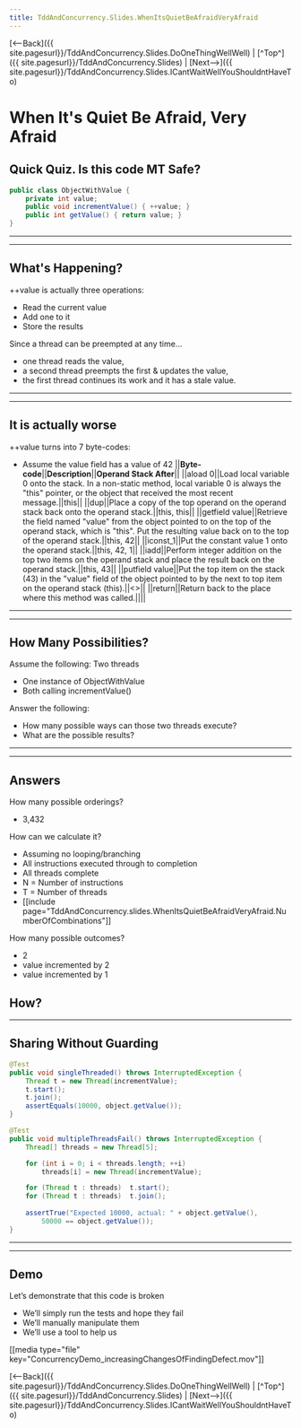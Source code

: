 ```yaml
---
title: TddAndConcurrency.Slides.WhenItsQuietBeAfraidVeryAfraid
---
```

[<--Back]({{ site.pagesurl}}/TddAndConcurrency.Slides.DoOneThingWellWell) | [^Top^]({{ site.pagesurl}}/TddAndConcurrency.Slides) | [Next-->]({{ site.pagesurl}}/TddAndConcurrency.Slides.ICantWaitWellYouShouldntHaveTo)

# When It's Quiet Be Afraid, Very Afraid

## Quick Quiz. Is this code MT Safe?
```java
public class ObjectWithValue {
    private int value;
    public void incrementValue() { ++value; }
    public int getValue() { return value; }
}
```
----
----
## What's Happening?
++value is actually three operations:
* Read the current value 
* Add one to it
* Store the results

Since a thread can be preempted at any time…
* one thread reads the value, 
* a second thread preempts the first & updates the value, 
* the first thread continues its work and it has a stale value.
----
----
## It is actually worse
++value turns into 7 byte-codes:
* Assume the value field has a value of 42
||**Byte-code**||**Description**||**Operand Stack After**||
||aload 0||Load local variable 0 onto the stack. In a non-static method, local variable 0 is always the "this" pointer, or the object that received the most recent message.||this||
||dup||Place a copy of the top operand on the operand stack back onto the operand stack.||this, this||
||getfield value||Retrieve the field named "value" from the object pointed to on the top of the operand stack, which is "this". Put the resulting value back on to the top of the operand stack.||this, 42||
||iconst_1||Put the constant value 1 onto the operand stack.||this, 42, 1||
||iadd||Perform integer addition on the top two items on the operand stack and place the result back on the operand stack.||this, 43||
||putfield value||Put the top item on the stack (43) in the "value" field of the object pointed to by the next to top item on the operand stack (this).||<<empty>>||
||return||Return back to the place where this method was called.||||
----
----
## How Many Possibilities?
Assume the following:
Two threads
* One instance of ObjectWithValue
* Both calling incrementValue()

Answer the following:
* How many possible ways can those two threads execute?
* What are the possible results?
----
----
## Answers
How many possible orderings?
* 3,432

How can we calculate it?
* Assuming no looping/branching
* All instructions executed through to completion
* All threads complete
* N = Number of instructions
* T = Number of threads
* [[include page="TddAndConcurrency.slides.WhenItsQuietBeAfraidVeryAfraid.NumberOfCombinations"]]

How many possible outcomes?
* 2
* value incremented by 2
* value incremented by 1

How?
----
----
## Sharing Without Guarding
```java
@Test
public void singleThreaded() throws InterruptedException {
    Thread t = new Thread(incrementValue);
    t.start();
    t.join();
    assertEquals(10000, object.getValue());
}

@Test
public void multipleThreadsFail() throws InterruptedException {
    Thread[] threads = new Thread[5];

    for (int i = 0; i < threads.length; ++i)
        threads[i] = new Thread(incrementValue);

    for (Thread t : threads)  t.start();
    for (Thread t : threads)  t.join();
        
    assertTrue("Expected 10000, actual: " + object.getValue(),
        50000 == object.getValue());
}
```
----
----
## Demo
Let’s demonstrate that this code is broken
* We’ll simply run the tests and hope they fail
* We’ll manually manipulate them
* We’ll use a tool to help us

[[media type="file" key="ConcurrencyDemo_increasingChangesOfFindingDefect.mov"]]

[<--Back]({{ site.pagesurl}}/TddAndConcurrency.Slides.DoOneThingWellWell) | [^Top^]({{ site.pagesurl}}/TddAndConcurrency.Slides) | [Next-->]({{ site.pagesurl}}/TddAndConcurrency.Slides.ICantWaitWellYouShouldntHaveTo)

